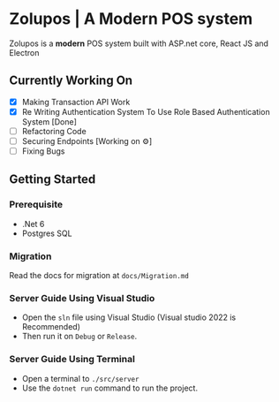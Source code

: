 # Zolupos | A Modern POS system
Zolupos is a **modern** POS system built with ASP.net core, React JS and Electron

## Currently Working On
- [x] Making Transaction API Work
- [x] Re Writing Authentication System To Use Role Based Authentication System [Done]
- [ ] Refactoring Code
- [ ] Securing Endpoints [Working on ⚙️]
- [ ] Fixing Bugs

## Getting Started
### Prerequisite
- .Net 6
- Postgres SQL  

### Migration
Read the docs for migration at `docs/Migration.md`

### Server Guide Using Visual Studio
- Open the `sln` file using Visual Studio (Visual studio 2022 is Recommended)
- Then run it on `Debug` or `Release`.

### Server Guide Using Terminal
- Open a terminal to `./src/server`
- Use the `dotnet run` command to run the project.
